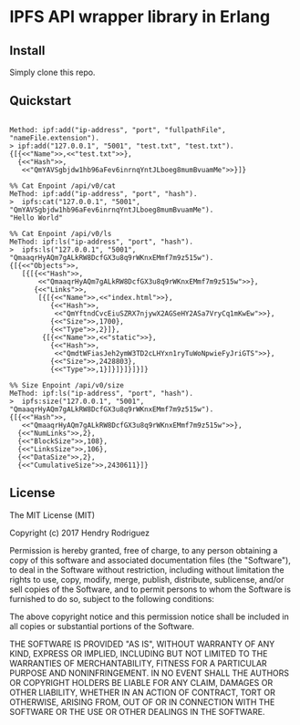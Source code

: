 # IPFS API wrapper library in Erlang

## Install

Simply clone this repo.

## Quickstart

```%% Add Enpoint /api/v0/add
 
Method: ipf:add("ip-address", "port", "fullpathFile", "nameFile.extension").
> ipf:add("127.0.0.1", "5001", "test.txt", "test.txt").
{[{<<"Name">>,<<"test.txt">>},
  {<<"Hash">>,
   <<"QmYAVSgbjdw1hb96aFev6inrnqYntJLboeg8mumBvuamMe">>}]}

%% Cat Enpoint /api/v0/cat
MeThod: ipf:add("ip-address", "port", "hash").
>  ipfs:cat("127.0.0.1", "5001", "QmYAVSgbjdw1hb96aFev6inrnqYntJLboeg8mumBvuamMe").
"Hello World"

%% Cat Enpoint /api/v0/ls
MeThod: ipf:ls("ip-address", "port", "hash").
>  ipfs:ls("127.0.0.1", "5001", "QmaaqrHyAQm7gALkRW8DcfGX3u8q9rWKnxEMmf7m9z515w").
{[{<<"Objects">>,
   [{[{<<"Hash">>,
       <<"QmaaqrHyAQm7gALkRW8DcfGX3u8q9rWKnxEMmf7m9z515w">>},
      {<<"Links">>,
       [{[{<<"Name">>,<<"index.html">>},
          {<<"Hash">>,
           <<"QmYftndCvcEiuSZRX7njywX2AGSeHY2ASa7VryCq1mKwEw">>},
          {<<"Size">>,1700},
          {<<"Type">>,2}]},
        {[{<<"Name">>,<<"static">>},
          {<<"Hash">>,
           <<"QmdtWFiasJeh2ymW3TD2cLHYxn1ryTuWoNpwieFyJriGTS">>},
          {<<"Size">>,2428803},
          {<<"Type">>,1}]}]}]}]}]}
          
%% Size Enpoint /api/v0/size
MeThod: ipf:ls("ip-address", "port", "hash").
>  ipfs:size("127.0.0.1", "5001", "QmaaqrHyAQm7gALkRW8DcfGX3u8q9rWKnxEMmf7m9z515w").   
{[{<<"Hash">>,
   <<"QmaaqrHyAQm7gALkRW8DcfGX3u8q9rWKnxEMmf7m9z515w">>},
  {<<"NumLinks">>,2},
  {<<"BlockSize">>,108},
  {<<"LinksSize">>,106},
  {<<"DataSize">>,2},
  {<<"CumulativeSize">>,2430611}]}
```

## License

The MIT License (MIT)

Copyright (c) 2017 Hendry Rodriguez

Permission is hereby granted, free of charge, to any person obtaining a copy of this software and associated documentation files (the "Software"), to deal in the Software without restriction, including without limitation the rights to use, copy, modify, merge, publish, distribute, sublicense, and/or sell copies of the Software, and to permit persons to whom the Software is furnished to do so, subject to the following conditions:

The above copyright notice and this permission notice shall be included in all copies or substantial portions of the Software.

THE SOFTWARE IS PROVIDED "AS IS", WITHOUT WARRANTY OF ANY KIND, EXPRESS OR IMPLIED, INCLUDING BUT NOT LIMITED TO THE WARRANTIES OF MERCHANTABILITY, FITNESS FOR A PARTICULAR PURPOSE AND NONINFRINGEMENT. IN NO EVENT SHALL THE AUTHORS OR COPYRIGHT HOLDERS BE LIABLE FOR ANY CLAIM, DAMAGES OR OTHER LIABILITY, WHETHER IN AN ACTION OF CONTRACT, TORT OR OTHERWISE, ARISING FROM, OUT OF OR IN CONNECTION WITH THE SOFTWARE OR THE USE OR OTHER DEALINGS IN THE SOFTWARE.
